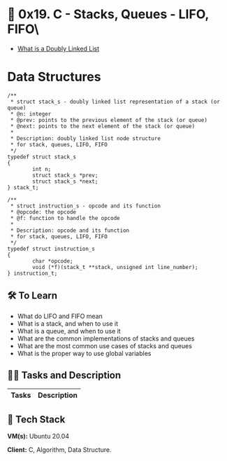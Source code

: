 
# 🦾 0x19. C - Stacks, Queues - LIFO, FIFO\

- [What is a Doubly Linked List](https://intranet.alxswe.com/rltoken/C5_IRM981SVn8oA8RP3gag)

# Data Structures

```
/**
 * struct stack_s - doubly linked list representation of a stack (or queue)
 * @n: integer
 * @prev: points to the previous element of the stack (or queue)
 * @next: points to the next element of the stack (or queue)
 *
 * Description: doubly linked list node structure
 * for stack, queues, LIFO, FIFO
 */
typedef struct stack_s
{
        int n;
        struct stack_s *prev;
        struct stack_s *next;
} stack_t;
```

```
/**
 * struct instruction_s - opcode and its function
 * @opcode: the opcode
 * @f: function to handle the opcode
 *
 * Description: opcode and its function
 * for stack, queues, LIFO, FIFO
 */
typedef struct instruction_s
{
        char *opcode;
        void (*f)(stack_t **stack, unsigned int line_number);
} instruction_t;
```

## 🛠 To Learn
- What do LIFO and FIFO mean
- What is a stack, and when to use it
- What is a queue, and when to use it
- What are the common implementations of stacks and queues
- What are the most common use cases of stacks and queues
- What is the proper way to use global variables


## 👨‍💻 Tasks and Description
| Tasks             | Description                                                                |
| ----------------- | ------------------------------------------------------------------ |

## 🚀 Tech Stack

**VM(s):** Ubuntu 20.04

**Client:** C, Algorithm, Data Structure.
